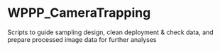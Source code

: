 # WPPP_CameraTrapping
Scripts to guide sampling design, clean deployment &amp; check data, and prepare processed image data for further analyses

